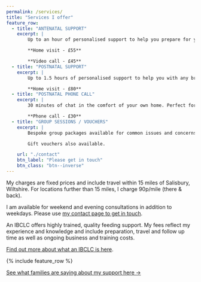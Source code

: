 ```yaml
---
permalink: /services/
title: "Services I offer"
feature_row:
  - title: "ANTENATAL SUPPORT"
    excerpt: | 
        Up to an hour of personalised support to help you prepare for your new baby/babies, with an additional 10% discount on your first postnatal consultation, to be used within the first six months of your baby arriving.

        **Home visit - £55**

        **Video call - £45**
  - title: "POSTNATAL SUPPORT"
    excerpt: |
        Up to 1.5 hours of personalised support to help you with any breastfeeding, chestfeeding challenges or infant feeding issues. Includes two weeks ongoing email and/or text support and £10 discount on any follow ups. 

        **Home visit - £80**
  - title: "POSTNATAL PHONE CALL"
    excerpt: | 
        30 minutes of chat in the comfort of your own home. Perfect for issues or concerns where a feeding observation is not essential to the consultation, eg. return to work, starting solids, introducing nursing manners.

        **Phone call - £30**
  - title: "GROUP SESSIONS / VOUCHERS"
    excerpt: |
        Bespoke group packages available for common issues and concerns, eg. preparing to feed your baby, starting solids, night weaning, stopping or winding down feeding.

        Gift vouchers also available.

    url: "./contact"
    btn_label: "Please get in touch"
    btn_class: "btn--inverse"
---
```


My charges are fixed prices and include travel within 15 miles of Salisbury, Wiltshire. For locations further than 15 miles, I charge 90p/mile (there & back). 

I am available for weekend and evening consultations in addition to weekdays. 
Please use [my contact page to get in touch](../contact).

An IBCLC offers highly trained, quality feeding support. My fees reflect my experience and knowledge and include preparation, travel and follow up time as well as ongoing business and training costs.

[Find out more about what an IBCLC is here](../what-is-an-ibclc).

{% include feature_row %}

[See what families are saying about my support here →](../feedback)